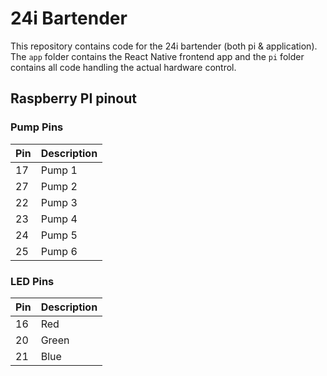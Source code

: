# 24i Bartender

This repository contains code for the 24i bartender (both pi & application). The `app` folder contains the React Native frontend app and the `pi` folder contains all code handling the actual hardware control.

## Raspberry PI pinout

### Pump Pins
|Pin|Description|
|---|-----------|
|17|Pump 1|
|27|Pump 2|
|22|Pump 3|
|23|Pump 4|
|24|Pump 5|
|25|Pump 6|

### LED Pins
|Pin|Description|
|---|-----------|
|16|Red|
|20|Green|
|21|Blue|